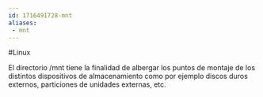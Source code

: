 ```yaml
---
id: 1716491728-mnt
aliases:
 - mnt
---
```


#Linux 

El directorio /mnt tiene la finalidad de albergar los puntos de montaje de los distintos dispositivos de almacenamiento como por ejemplo discos duros externos, particiones de unidades externas, etc.